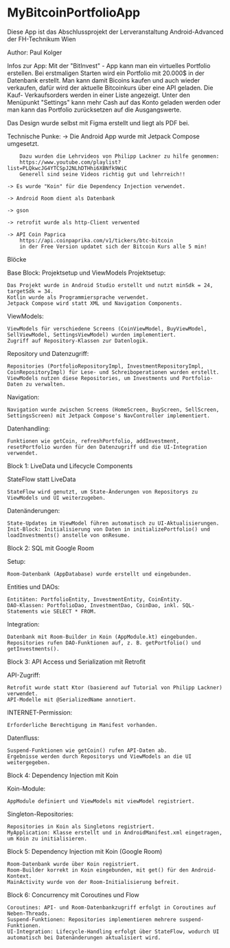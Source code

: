 # MyBitcoinPortfolioApp

Diese App ist das Abschlussprojekt der Lerveranstaltung Android-Advanced der FH-Technikum Wien

Author: Paul Kolger

Infos zur App:
Mit der "BitInvest" - App kann man ein virtuelles Portfolio erstellen. Bei erstmaligen Starten wird ein Portfolio mit 20.000$ in der Datenbank erstellt. Man kann damit Bicoins kaufen und auch wieder verkaufen, dafür wird der aktuelle Bitcoinkurs über eine API geladen. Die Kauf- Verkaufsorders werden in einer Liste angezeigt. Unter den Menüpunkt "Settings" kann mehr Cash auf das Konto geladen werden oder man kann das Portfolio zurücksetzen auf die Ausgangswerte.

Das Design wurde selbst mit Figma erstellt und liegt als PDF bei.

Technische Punke:
    -> Die Android App wurde mit Jetpack Compose umgesetzt.
    
        Dazu wurden die Lehrvideos von Philipp Lackner zu hilfe genommen:
        https://www.youtube.com/playlist?list=PLQkwcJG4YTCSpJ2NLhDTHhi6XBNfk9WiC
        Generell sind seine Videos richtig gut und lehrreich!!
    
    -> Es wurde "Koin" für die Dependency Injection verwendet.
    
    -> Android Room dient als Datenbank
    
    -> gson
    
    -> retrofit wurde als http-Client verwented
    
    -> API Coin Paprica
        https://api.coinpaprika.com/v1/tickers/btc-bitcoin
        in der Free Version updatet sich der Bitcoin Kurs alle 5 min!
        
        
Blöcke         
  
Base Block: Projektsetup und ViewModels
Projektsetup:

    Das Projekt wurde in Android Studio erstellt und nutzt minSdk = 24, targetSdk = 34.
    Kotlin wurde als Programmiersprache verwendet.
    Jetpack Compose wird statt XML und Navigation Components.

ViewModels:

    ViewModels für verschiedene Screens (CoinViewModel, BuyViewModel, SellViewModel, SettingsViewModel) wurden implementiert.
    Zugriff auf Repository-Klassen zur Datenlogik.

Repository und Datenzugriff:

    Repositories (PortfolioRepositoryImpl, InvestmentRepositoryImpl, CoinRepositoryImpl) für Lese- und Schreiboperationen wurden erstellt.
    ViewModels nutzen diese Repositories, um Investments und Portfolio-Daten zu verwalten.

Navigation:

    Navigation wurde zwischen Screens (HomeScreen, BuyScreen, SellScreen, SettingsScreen) mit Jetpack Compose's NavController implementiert.

Datenhandling:

    Funktionen wie getCoin, refreshPortfolio, addInvestment, resetPortfolio wurden für den Datenzugriff und die UI-Integration verwendet.

Block 1: LiveData und Lifecycle Components

StateFlow statt LiveData

    StateFlow wird genutzt, um State-Änderungen von Repositorys zu ViewModels und UI weiterzugeben.

Datenänderungen:

    State-Updates im ViewModel führen automatisch zu UI-Aktualisierungen.
    Init-Block: Initialisierung von Daten in initializePortfolio() und loadInvestments() anstelle von onResume.

Block 2: SQL mit Google Room

Setup:

    Room-Datenbank (AppDatabase) wurde erstellt und eingebunden.
    
Entities und DAOs:

    Entitäten: PortfolioEntity, InvestmentEntity, CoinEntity.
    DAO-Klassen: PortfolioDao, InvestmentDao, CoinDao, inkl. SQL-Statements wie SELECT * FROM.

Integration:

    Datenbank mit Room-Builder in Koin (AppModule.kt) eingebunden.
    Repositories rufen DAO-Funktionen auf, z. B. getPortfolio() und getInvestments().

Block 3: API Access und Serialization mit Retrofit

API-Zugriff:

    Retrofit wurde statt Ktor (basierend auf Tutorial von Philipp Lackner) verwendet.
    API-Modelle mit @SerializedName annotiert.

INTERNET-Permission:

    Erforderliche Berechtigung im Manifest vorhanden.

Datenfluss:

    Suspend-Funktionen wie getCoin() rufen API-Daten ab.
    Ergebnisse werden durch Repositorys und ViewModels an die UI weitergegeben.

Block 4: Dependency Injection mit Koin

Koin-Module: 

    AppModule definiert und ViewModels mit viewModel registriert.

Singleton-Repositories:

    Repositories in Koin als Singletons registriert.
    MyApplication: Klasse erstellt und in AndroidManifest.xml eingetragen, um Koin zu initialisieren.

Block 5: Dependency Injection mit Koin (Google Room)

    Room-Datenbank wurde über Koin registriert.
    Room-Builder korrekt in Koin eingebunden, mit get() für den Android-Kontext.
    MainActivity wurde von der Room-Initialisierung befreit.

Block 6: Concurrency mit Coroutines und Flow

    Coroutines: API- und Room-Datenbankzugriff erfolgt in Coroutines auf Neben-Threads.
    Suspend-Funktionen: Repositories implementieren mehrere suspend-Funktionen.
    UI-Integration: Lifecycle-Handling erfolgt über StateFlow, wodurch UI automatisch bei Datenänderungen aktualisiert wird.
